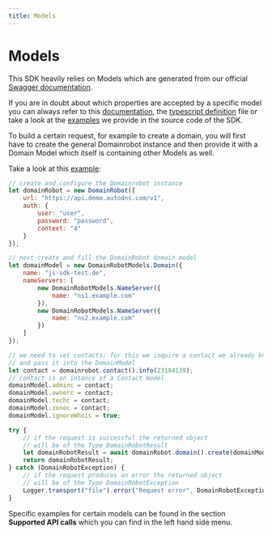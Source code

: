 ```yaml
---
title: Models
---
```


# Models

This SDK heavily relies on Models which are generated from our official [Swagger documentation](https://help.internetx.com/display/APIJSONEN/Technical+Documentation).

If you are in doubt about which properties are accepted by a specific model you can always refer to this [documentation](https://help.internetx.com/display/APIXMLEN/JSON+Technical+Documentation), the [typescript definition](https://github.com/InterNetX/js-domainrobot-sdk/blob/master/index.d.ts) file or take a look at the [examples](https://github.com/InterNetX/php-domainrobot-sdk/tree/master/example) we provide in the source code of the SDK.

To build a certain request, for example to create a domain, you will first have to create the general Domainrobot instance and then provide it with a Domain Model which itself is containing other Models as well.

Take a look at this [example](https://github.com/InterNetX/php-domainrobot-sdk/blob/master/example/domain/DomainCreate.js):

```javascript
// create and configure the Domainrobot instance
let domainRobot = new DomainRobot({
    url: "https://api.demo.autodns.com/v1",
    auth: {
        user: "user",
        password: "password",
        context: "4"
    }
});

// next create and fill the DomainRobot domain model
let domainModel = new DomainRobotModels.Domain({
    name: "js-sdk-test.de",
    nameServers: [
        new DomainRobotModels.NameServer({
            name: "ns1.example.com"
        }),
        new DomainRobotModels.NameServer({
            name: "ns2.example.com"
        })
    ]
});

// we need to set contacts; for this we inquire a contact we already know
// and pass it into the DomainModel
let contact = domainrobot.contact().info(23194139);
// contact is an intance of a Contact model
domainModel.adminc = contact;
domainModel.ownerc = contact;
domainModel.techc = contact;
domainModel.zonec = contact;
domainModel.ignoreWhois = true;

try {
    // if the request is successful the returned object
    // will be of the Type DomainRobotResult
    let domainRobotResult = await domainRobot.domain().create(domainModel);
    return domainRobotResult;
} catch (DomainRobotException) {
    // if the request produces an error the returned object
    // will be of the Type DomainRobotException
    Logger.transport("file").error("Request error", DomainRobotException);
}
```

Specific examples for certain models can be found in the section **Supported API calls** which you can find in the left hand side menu.